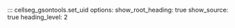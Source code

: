 ::: cellseg_gsontools.set_uid
    options:
      show_root_heading: true
      show_source: true
      heading_level: 2
